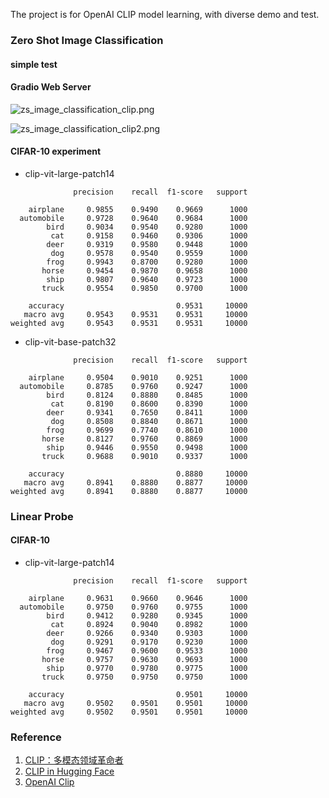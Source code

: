 The project is for OpenAI CLIP model learning, with diverse demo and test.

### Zero Shot Image Classification

#### simple test



#### Gradio Web Server

![zs_image_classification_clip.png](https://s2.loli.net/2024/02/22/oCuQG5FOBUf2iNE.png)

![zs_image_classification_clip2.png](https://s2.loli.net/2024/02/22/26AqDtVFGf9k5Qg.png)

#### CIFAR-10  experiment

- clip-vit-large-patch14

```
              precision    recall  f1-score   support

    airplane     0.9855    0.9490    0.9669      1000
  automobile     0.9728    0.9640    0.9684      1000
        bird     0.9034    0.9540    0.9280      1000
         cat     0.9158    0.9460    0.9306      1000
        deer     0.9319    0.9580    0.9448      1000
         dog     0.9578    0.9540    0.9559      1000
        frog     0.9943    0.8700    0.9280      1000
       horse     0.9454    0.9870    0.9658      1000
        ship     0.9807    0.9640    0.9723      1000
       truck     0.9554    0.9850    0.9700      1000

    accuracy                         0.9531     10000
   macro avg     0.9543    0.9531    0.9531     10000
weighted avg     0.9543    0.9531    0.9531     10000
```

- clip-vit-base-patch32

```
              precision    recall  f1-score   support

    airplane     0.9504    0.9010    0.9251      1000
  automobile     0.8785    0.9760    0.9247      1000
        bird     0.8124    0.8880    0.8485      1000
         cat     0.8190    0.8600    0.8390      1000
        deer     0.9341    0.7650    0.8411      1000
         dog     0.8508    0.8840    0.8671      1000
        frog     0.9699    0.7740    0.8610      1000
       horse     0.8127    0.9760    0.8869      1000
        ship     0.9446    0.9550    0.9498      1000
       truck     0.9688    0.9010    0.9337      1000

    accuracy                         0.8880     10000
   macro avg     0.8941    0.8880    0.8877     10000
weighted avg     0.8941    0.8880    0.8877     10000
```

### Linear Probe

#### CIFAR-10

- clip-vit-large-patch14

```
              precision    recall  f1-score   support

    airplane     0.9631    0.9660    0.9646      1000
  automobile     0.9750    0.9760    0.9755      1000
        bird     0.9412    0.9280    0.9345      1000
         cat     0.8924    0.9040    0.8982      1000
        deer     0.9266    0.9340    0.9303      1000
         dog     0.9291    0.9170    0.9230      1000
        frog     0.9467    0.9600    0.9533      1000
       horse     0.9757    0.9630    0.9693      1000
        ship     0.9770    0.9780    0.9775      1000
       truck     0.9750    0.9750    0.9750      1000

    accuracy                         0.9501     10000
   macro avg     0.9502    0.9501    0.9501     10000
weighted avg     0.9502    0.9501    0.9501     10000
```

### Reference

1. [CLIP：多模态领域革命者](https://bbs.huaweicloud.com/blogs/371319)
2. [CLIP in Hugging Face](https://huggingface.co/docs/transformers/model_doc/clip)
3. [OpenAI Clip](https://openai.com/research/clip)